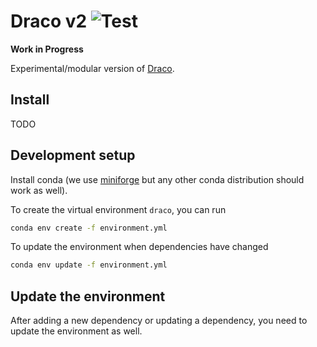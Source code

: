 # Draco v2 ![Test](https://github.com/cmudig/draco2/workflows/Test/badge.svg)

**Work in Progress**

Experimental/modular version of [Draco](https://github.com/uwdata/draco).

## Install

TODO

## Development setup

Install conda (we use [miniforge](https://github.com/conda-forge/miniforge) but any other conda distribution should work as well).

To create the virtual environment `draco`, you can run

```sh
conda env create -f environment.yml
```

To update the environment when dependencies have changed

```sh
conda env update -f environment.yml
```

## Update the environment

After adding a new dependency or updating a dependency, you need to update the environment as well.
